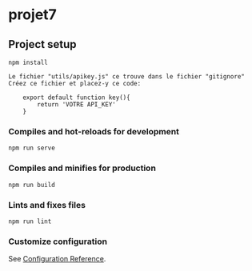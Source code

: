 # projet7

## Project setup
```
npm install

Le fichier "utils/apikey.js" ce trouve dans le fichier "gitignore"
Créez ce fichier et placez-y ce code:

	export default function key(){
		return 'VOTRE API_KEY'
	}

```

### Compiles and hot-reloads for development
```
npm run serve
```

### Compiles and minifies for production
```
npm run build
```

### Lints and fixes files
```
npm run lint
```

### Customize configuration
See [Configuration Reference](https://cli.vuejs.org/config/).
